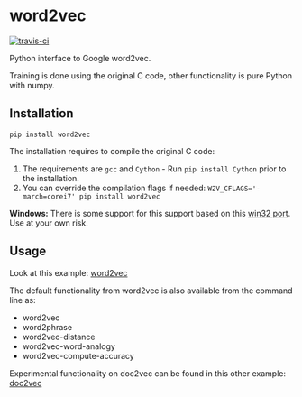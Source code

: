 word2vec
========

[![travis-ci](https://api.travis-ci.org/danielfrg/word2vec.svg)](https://travis-ci.org/danielfrg/word2vec)

Python interface to Google word2vec.

Training is done using the original C code, other functionality is pure Python with numpy.

## Installation

```
pip install word2vec
```

The installation requires to compile the original C code:

1. The requirements are `gcc` and `Cython` - Run `pip install Cython` prior to the installation.
2. You can override the compilation flags if needed: `W2V_CFLAGS='-march=corei7' pip install word2vec`

**Windows:** There is some support for this support based on this [win32 port](https://github.com/zhangyafeikimi/word2vec-win32). Use at your own risk.

## Usage

Look at this example:
[word2vec](http://nbviewer.ipython.org/urls/raw.github.com/danielfrg/word2vec/master/examples/word2vec.ipynb)

The default functionality from word2vec is also available from the command line as:
- word2vec
- word2phrase
- word2vec-distance
- word2vec-word-analogy
- word2vec-compute-accuracy

Experimental functionality on doc2vec can be found in this other example:
[doc2vec](http://nbviewer.ipython.org/urls/raw.github.com/danielfrg/word2vec/master/examples/doc2vec.ipynb)
